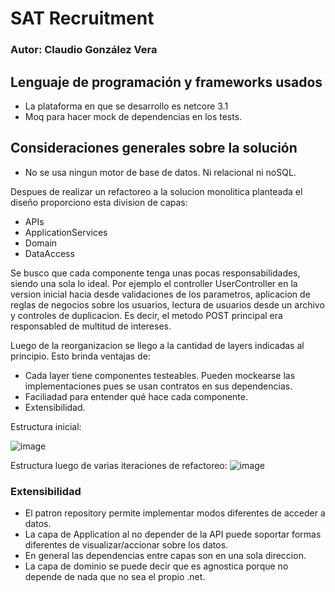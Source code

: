 # SAT Recruitment

### Autor: Claudio González Vera

## Lenguaje de programación y frameworks usados
- La plataforma en que se desarrollo es netcore 3.1
- Moq para hacer mock de dependencias en los tests.

##  Consideraciones generales sobre la solución
- No se usa ningun motor de base de datos. Ni relacional ni noSQL.


Despues de realizar un refactoreo a la solucion monolitica planteada el diseño proporciono esta division de capas:

- APIs
- ApplicationServices
- Domain
- DataAccess

Se busco que cada componente tenga unas pocas responsabilidades, siendo una sola lo ideal.
Por ejemplo el controller UserController en la version inicial hacia desde validaciones de los parametros,
aplicacion de reglas de negocios sobre los  usuarios, lectura de usuarios desde un archivo y controles de duplicacion.
Es decir, el metodo POST principal era responsabled de multitud de intereses.

Luego de la reorganizacion se llego a la cantidad de layers indicadas al principio. Esto brinda ventajas de:
- Cada layer tiene componentes testeables. Pueden mockearse las implementaciones pues se usan contratos en sus dependencias.
- Faciliadad para entender qué hace cada componente.
- Extensibilidad.



Estructura inicial:

![image](https://user-images.githubusercontent.com/2397134/170849054-e8f69a58-d0b5-4e94-859e-9e67b8d062e1.png)

Estructura luego de varias iteraciones de refactoreo:
![image](https://user-images.githubusercontent.com/2397134/170849091-fe9d6f6d-b652-422b-81b8-0bc54cdbfa62.png)


### Extensibilidad
- El patron repository permite implementar modos diferentes de acceder a datos.
- La capa de Application al no depender de la API puede soportar formas diferentes de visualizar/accionar sobre los datos.
- En general las dependencias entre capas son en una sola direccion.
- La capa de dominio se puede decir que es agnostica porque no depende de nada que no sea el propio .net.
